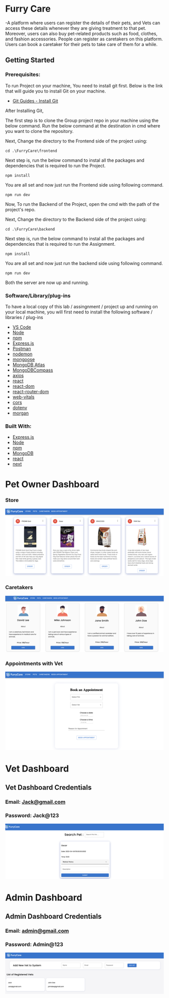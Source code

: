 # Furry Care

-A platform where users can register the details of their pets, and Vets can access these details whenever they are giving treatment to that pet. Moreover, users can also buy pet-related products such as food, clothes, and fashion accessories. People can register as caretakers on this platform. Users can book a caretaker for their pets to take care of them for a while.

## Getting Started

### **Prerequisites:**

To run Project on your machine, You need to install git first. Below is the link that will guide you to install Git on your machine.

- [Git Guides - Install Git](https://github.com/git-guides/install-git)

After Installing Git,

The first step is to clone the Group project repo in your machine using the below command. Run the below command at the destination in cmd where you want to clone the repository.

Next, Change the directory to the Frontend side of the project using:

```
cd .\FurryCare\frontend
```

Next step is, run the below command to instal all the packages and dependencies that is required to run the Project.

```
npm install
```

You are all set and now just run the Frontend side using following command.

```
npm run dev
```

Now, To run the Backend of the Project, open the cmd with the path of the project's repo.

Next, Change the directory to the Backend side of the project using:

```
cd .\FurryCare\backend
```

Next step is, run the below command to instal all the packages and dependencies that is required to run the Assignment.

```
npm install
```

You are all set and now just run the backend side using following command.

```
npm run dev
```

Both the server are now up and running.

### **Software/Library/plug-ins**

To have a local copy of this lab / assingnment / project up and running on your local machine, you will first need to install the following software / libraries / plug-ins

- [VS Code](https://code.visualstudio.com/)
- [Node](https://nodejs.org/en/)
- [npm](https://www.npmjs.com/)
- [Express.js](https://expressjs.com/)
- [Postman](https://www.postman.com/)
- [nodemon](https://www.npmjs.com/package/nodemon)
- [mongoose](https://www.npmjs.com/package/mongoose)
- [MongoDB Atlas](https://www.mongodb.com/atlas)
- [MongoDBCompass](https://www.mongodb.com/products/compass)
- [axios](https://www.npmjs.com/package/axios)
- [react](https://react.dev/)
- [react-dom](https://legacy.reactjs.org/docs/react-dom.html)
- [react-router-dom](https://www.npmjs.com/package/react-router-dom)
- [web-vitals](https://www.npmjs.com/package/web-vitals)
- [cors](https://www.npmjs.com/package/cors)
- [dotenv](https://www.npmjs.com/package/dotenv)
- [morgan](https://www.npmjs.com/package/morgan)

### **Built With:**

- [Express.js](https://reactjs.org/)
- [Node](https://nodejs.org/en/)
- [npm](https://www.npmjs.com/)
- [MongoDB](https://www.mongodb.com/)
- [react](https://react.dev/)
- [next](https://www.npmjs.com/package/next)

# Pet Owner Dashboard

### Store

![Store](./readme_assets/Store.png)

### Caretakers

![Care Taker](./readme_assets/Caretakers.png)

### Appointments with Vet

![Book Appoinment](./readme_assets/BookAppointment.png)

# Vet Dashboard

## Vet Dashboard Credentials

### Email: Jack@gmail.com

### Password: Jack@123

![Vet Dashboard](./readme_assets/Vet.png)

# Admin Dashboard

## Admin Dashboard Credentials

### Email: admin@gmail.com

### Password: Admin@123

![Admin Dashboard](./readme_assets/Admin.png)

